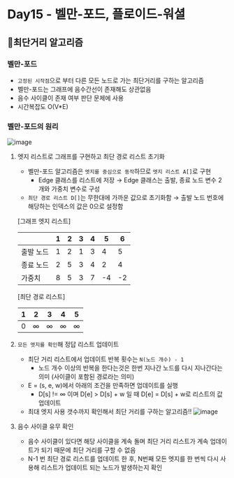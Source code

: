 # Day15 - 벨만-포드, 플로이드-워셜
## 📌최단거리 알고리즘
### 벨만-포드
- `고정된 시작점`으로 부터 다른 모든 노드로 가는 최단거리를 구하는 알고리즘
- 벨만-포드는 그래프에 음수간선이 존재해도 상관없음
- 음수 사이클이 존재 여부 판단 문제에 사용
- 시간복잡도 O(V*E)

### 벨만-포드의 원리
![image](https://github.com/newnyee/newnyee/assets/121937711/dc4f0b14-ebf9-4594-a8da-743d1a20750d)
1. 엣지 리스트로 그래프를 구현하고 최단 경로 리스트 초기화
   - 벨만-포드 알고리즘은 `엣지를 중심으로 동작`하므로 `엣지 리스트 A[]`로 구현
     - Edge 클래스를 리스트에 저장 → Edge 클래스는 출발, 종료 노드 변수 2개와 가중치 변수로 구성
   - `최단 경로 리스트 D[]`는 무한대에 가까운 값으로 초기화함 → 출발 노드 번호에 해당하는 인덱스의 값은 0으로 설정함

    [그래프 엣지 리스트]

    |       | 1 | 2 | 3 | 4 | 5 | 6 |
    |-------|---|---|---|---|---|---|
    | 출발 노드 | 1 | 2 | 1 | 3 | 4 | 5 |
    | 종료 노드 | 2 | 5 | 3 | 4 | 2 | 4 |
    | 가중치 | 8 | 5 | 3 | 7 | -4 | -2 |

    [최단 경로 리스트]

    | 1 | 2 | 3 | 4 | 5 |
    |---|---|---|---|---|
    | 0 | ∞ | ∞ | ∞ | ∞ |

2. `모든 엣지를 확인`해 정답 리스트 업데이트
   - 최단 거리 리스트에서 업데이트 반복 횟수는 `N(노드 개수) - 1`
     - 노드 개수 이상의 반복을 한다는것은 한번 지나간 노드를 다시 지나간다는 의미 (사이클이 포함된 경로라는 의미)
   - E = (s, e, w)에서 아래의 조건을 만족하면 업데이트를 실행
     - D[s] != ∞ 이며 D[e] > D[s] + w 일 때 D[e] = D[s] + w로 리스트의 값 업데이트
   - 최대 엣지 사용 갯수까지 확인해서 최단 거리를 구하는 알고리즘!!
   ![image](https://github.com/newnyee/saving/assets/121937711/ec161faf-92fe-4301-9f3d-591982d4e711)

3. 음수 사이클 유무 확인
   - 음수 사이클이 있다면 해당 사이클을 계속 돌며 최단 거리 리스트가 계속 업데이트가 되기 때문에 최단 거리를 구할 수 없음
   - N-1 번 최단 경로 리스트를 업데이트 한 후, N번째 모든 엣지를 한 번씩 다시 사용해 리스트가 업데이트 되는 노드가 발생하는지 확인